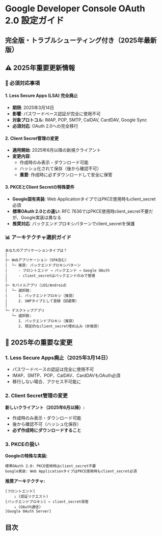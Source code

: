 # Google Developer Console OAuth 2.0 設定ガイド

## 完全版・トラブルシューティング付き（2025年最新版）

## ⚠️ 2025年重要更新情報

### 🚨 必須対応事項

#### 1. Less Secure Apps (LSA) 完全廃止
- **期限**: 2025年3月14日
- **影響**: パスワードベース認証が完全に使用不可
- **対象プロトコル**: IMAP, POP, SMTP, CalDAV, CardDAV, Google Sync
- **必須対応**: OAuth 2.0への完全移行

#### 2. Client Secret管理の変更
- **適用開始**: 2025年6月以降の新規クライアント
- **変更内容**: 
  - 作成時のみ表示・ダウンロード可能
  - ハッシュ化されて保存（後から確認不可）
  - **重要**: 作成時に必ずダウンロードして安全に保管

#### 3. PKCEとClient Secretの特殊要件
- **Google固有実装**: Web ApplicationタイプではPKCE使用時もclient_secret必須
- **標準OAuth 2.0との違い**: RFC 7636ではPKCE使用時client_secret不要だが、Google実装は異なる
- **推奨対応**: バックエンドプロキシパターンでclient_secretを保護

### 📊 アーキテクチャ選択ガイド

```
あなたのアプリケーションタイプは？
│
├─ Webアプリケーション（SPA含む）
│  └─ 推奨: バックエンドプロキシパターン
│     - フロントエンド → バックエンド → Google OAuth
│     - client_secretはバックエンドのみで管理
│
├─ モバイルアプリ（iOS/Android）
│  └─ 選択肢:
│     1. バックエンドプロキシ（推奨）
│     2. UWPタイプとして登録（回避策）
│
└─ デスクトップアプリ
   └─ 選択肢:
      1. バックエンドプロキシ（推奨）
      2. 限定的なclient_secret埋め込み（非推奨）
```

## 🚨 2025年の重要な変更

### 1. Less Secure Apps廃止（2025年3月14日）
- パスワードベースの認証は完全に使用不可
- IMAP、SMTP、POP、CalDAV、CardDAVもOAuth必須
- 移行しない場合、アクセス不可能に

### 2. Client Secret管理の変更
**新しいクライアント（2025年6月以降）:**
- 作成時のみ表示・ダウンロード可能
- 後から確認不可（ハッシュ化保存）
- **必ず作成時にダウンロードすること**

### 3. PKCEの扱い
**Googleの特殊な実装:**
```
標準OAuth 2.0: PKCE使用時はclient_secret不要
Google実装: Web ApplicationタイプはPKCE使用時もclient_secret必須
```

**推奨アーキテクチャ:**
```
[フロントエンド] 
    ↓ (認証リクエスト)
[バックエンドプロキシ] ← client_secret保管
    ↓ (OAuth通信)
[Google OAuth Server]
```

## 目次